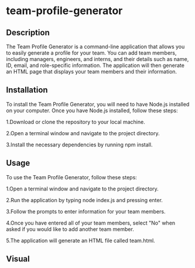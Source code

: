 # team-profile-generator
  ## Description
   The Team Profile Generator is a command-line application that allows you to easily generate a profile for your team. You can add team members, including managers, engineers, and interns, and their details such as name, ID, email, and role-specific information. The application will then generate an HTML page that displays your team members and their information.

  ## Installation
  To install the Team Profile Generator, you will need to have Node.js installed on your computer. Once you have Node.js installed, follow these steps:

1.Download or clone the repository to your local machine.

2.Open a terminal window and navigate to the project directory.

3.Install the necessary dependencies by running npm install.

  ## Usage
  To use the Team Profile Generator, follow these steps:

1.Open a terminal window and navigate to the project directory.

2.Run the application by typing node index.js and pressing enter.

3.Follow the prompts to enter information for your team members.

4.Once you have entered all of your team members, select "No" when asked if you would like to add another team member.

5.The application will generate an HTML file called team.html.

  ## Visual
